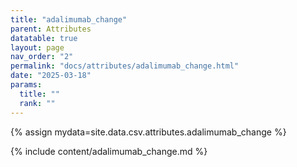 ```yaml
---
title: "adalimumab_change"
parent: Attributes
datatable: true
layout: page
nav_order: "2"
permalink: "docs/attributes/adalimumab_change.html"
date: "2025-03-18"
params:
  title: ""
  rank: ""
---
```

{% assign mydata=site.data.csv.attributes.adalimumab_change %} 

{% include content/adalimumab_change.md %}

